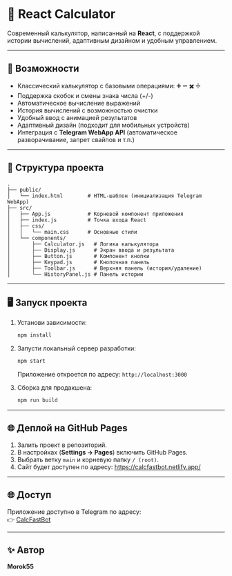 # 🧮 React Calculator

Современный калькулятор, написанный на **React**, с поддержкой истории вычислений, адаптивным дизайном и удобным управлением.

---

## 🚀 Возможности
- Классический калькулятор с базовыми операциями: ➕ ➖ ✖️ ➗
- Поддержка скобок и смены знака числа (+/-)
- Автоматическое вычисление выражений
- История вычислений с возможностью очистки
- Удобный ввод с анимацией результатов
- Адаптивный дизайн (подходит для мобильных устройств)
- Интеграция с **Telegram WebApp API** (автоматическое разворачивание, запрет свайпов и т.п.)

---

## 📂 Структура проекта
```text
.
├── public/
│   └── index.html        # HTML-шаблон (инициализация Telegram WebApp)
├── src/
│   ├── App.js            # Корневой компонент приложения
│   ├── index.js          # Точка входа React
│   ├── css/
│   │   └── main.css      # Основные стили
│   └── components/
│       ├── Calculator.js   # Логика калькулятора
│       ├── Display.js      # Экран ввода и результата
│       ├── Button.js       # Компонент кнопки
│       ├── Keypad.js       # Кнопочная панель
│       ├── Toolbar.js      # Верхняя панель (история/удаление)
│       └── HistoryPanel.js # Панель истории
```

---

## 🖥️ Запуск проекта

1. Установи зависимости:
   ```bash
   npm install
   ```
2. Запусти локальный сервер разработки:
   ```bash
   npm start
   ```
   Приложение откроется по адресу: `http://localhost:3000`

3. Сборка для продакшена:
   ```bash
   npm run build
   ```

---

## 🌐 Деплой на GitHub Pages
1. Залить проект в репозиторий.
2. В настройках (**Settings → Pages**) включить GitHub Pages.
3. Выбрать ветку `main` и корневую папку `/ (root)`.
4. Сайт будет доступен по адресу: https://calcfastbot.netlify.app/

---

## 🌐 Доступ
Приложение доступно в Telegram по адресу:  
👉 [CalcFastBot](https://t.me/CalcFastBot)

---

## ✨ Автор
**Morok55**
